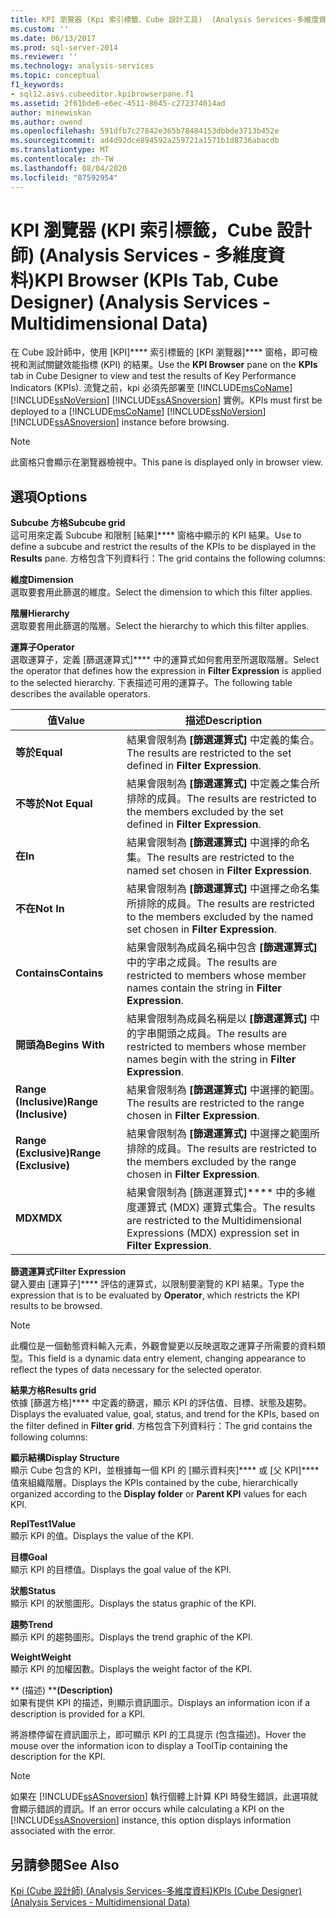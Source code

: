 ```yaml
---
title: KPI 瀏覽器 (Kpi 索引標籤、Cube 設計工具)  (Analysis Services-多維度資料) |Microsoft Docs
ms.custom: ''
ms.date: 06/13/2017
ms.prod: sql-server-2014
ms.reviewer: ''
ms.technology: analysis-services
ms.topic: conceptual
f1_keywords:
- sql12.asvs.cubeeditor.kpibrowserpane.f1
ms.assetid: 2f61bde6-e6ec-4511-8645-c272374014ad
author: minewiskan
ms.author: owend
ms.openlocfilehash: 591dfb7c27842e365b78484153dbbde3713b452e
ms.sourcegitcommit: ad4d92dce894592a259721a1571b1d8736abacdb
ms.translationtype: MT
ms.contentlocale: zh-TW
ms.lasthandoff: 08/04/2020
ms.locfileid: "87592954"
---
```

# <a name="kpi-browser-kpis-tab-cube-designer-analysis-services---multidimensional-data"></a><span data-ttu-id="44c6f-102">KPI 瀏覽器 (KPI 索引標籤，Cube 設計師) (Analysis Services - 多維度資料)</span><span class="sxs-lookup"><span data-stu-id="44c6f-102">KPI Browser (KPIs Tab, Cube Designer) (Analysis Services - Multidimensional Data)</span></span>
  <span data-ttu-id="44c6f-103">在 Cube 設計師中，使用 [KPI]\*\*\*\* 索引標籤的 [KPI 瀏覽器]\*\*\*\* 窗格，即可檢視和測試關鍵效能指標 (KPI) 的結果。</span><span class="sxs-lookup"><span data-stu-id="44c6f-103">Use the **KPI Browser** pane on the **KPIs** tab in Cube Designer to view and test the results of Key Performance Indicators (KPIs).</span></span> <span data-ttu-id="44c6f-104">流覽之前，kpi 必須先部署至 [!INCLUDE[msCoName](../includes/msconame-md.md)] [!INCLUDE[ssNoVersion](../includes/ssnoversion-md.md)] [!INCLUDE[ssASnoversion](../includes/ssasnoversion-md.md)] 實例。</span><span class="sxs-lookup"><span data-stu-id="44c6f-104">KPIs must first be deployed to a [!INCLUDE[msCoName](../includes/msconame-md.md)] [!INCLUDE[ssNoVersion](../includes/ssnoversion-md.md)] [!INCLUDE[ssASnoversion](../includes/ssasnoversion-md.md)] instance before browsing.</span></span>  
  
> [!NOTE]  
>  <span data-ttu-id="44c6f-105">此窗格只會顯示在瀏覽器檢視中。</span><span class="sxs-lookup"><span data-stu-id="44c6f-105">This pane is displayed only in browser view.</span></span>  
  
## <a name="options"></a><span data-ttu-id="44c6f-106">選項</span><span class="sxs-lookup"><span data-stu-id="44c6f-106">Options</span></span>  
 <span data-ttu-id="44c6f-107">**Subcube 方格**</span><span class="sxs-lookup"><span data-stu-id="44c6f-107">**Subcube grid**</span></span>  
 <span data-ttu-id="44c6f-108">這可用來定義 Subcube 和限制 [結果]\*\*\*\* 窗格中顯示的 KPI 結果。</span><span class="sxs-lookup"><span data-stu-id="44c6f-108">Use to define a subcube and restrict the results of the KPIs to be displayed in the **Results** pane.</span></span> <span data-ttu-id="44c6f-109">方格包含下列資料行：</span><span class="sxs-lookup"><span data-stu-id="44c6f-109">The grid contains the following columns:</span></span>  
  
 <span data-ttu-id="44c6f-110">**維度**</span><span class="sxs-lookup"><span data-stu-id="44c6f-110">**Dimension**</span></span>  
 <span data-ttu-id="44c6f-111">選取要套用此篩選的維度。</span><span class="sxs-lookup"><span data-stu-id="44c6f-111">Select the dimension to which this filter applies.</span></span>  
  
 <span data-ttu-id="44c6f-112">**階層**</span><span class="sxs-lookup"><span data-stu-id="44c6f-112">**Hierarchy**</span></span>  
 <span data-ttu-id="44c6f-113">選取要套用此篩選的階層。</span><span class="sxs-lookup"><span data-stu-id="44c6f-113">Select the hierarchy to which this filter applies.</span></span>  
  
 <span data-ttu-id="44c6f-114">**運算子**</span><span class="sxs-lookup"><span data-stu-id="44c6f-114">**Operator**</span></span>  
 <span data-ttu-id="44c6f-115">選取運算子，定義 [篩選運算式]\*\*\*\* 中的運算式如何套用至所選取階層。</span><span class="sxs-lookup"><span data-stu-id="44c6f-115">Select the operator that defines how the expression in **Filter Expression** is applied to the selected hierarchy.</span></span> <span data-ttu-id="44c6f-116">下表描述可用的運算子。</span><span class="sxs-lookup"><span data-stu-id="44c6f-116">The following table describes the available operators.</span></span>  
  
|<span data-ttu-id="44c6f-117">值</span><span class="sxs-lookup"><span data-stu-id="44c6f-117">Value</span></span>|<span data-ttu-id="44c6f-118">描述</span><span class="sxs-lookup"><span data-stu-id="44c6f-118">Description</span></span>|  
|-----------|-----------------|  
|<span data-ttu-id="44c6f-119">**等於**</span><span class="sxs-lookup"><span data-stu-id="44c6f-119">**Equal**</span></span>|<span data-ttu-id="44c6f-120">結果會限制為 **[篩選運算式]** 中定義的集合。</span><span class="sxs-lookup"><span data-stu-id="44c6f-120">The results are restricted to the set defined in **Filter Expression**.</span></span>|  
|<span data-ttu-id="44c6f-121">**不等於**</span><span class="sxs-lookup"><span data-stu-id="44c6f-121">**Not Equal**</span></span>|<span data-ttu-id="44c6f-122">結果會限制為 **[篩選運算式]** 中定義之集合所排除的成員。</span><span class="sxs-lookup"><span data-stu-id="44c6f-122">The results are restricted to the members excluded by the set defined in **Filter Expression**.</span></span>|  
|<span data-ttu-id="44c6f-123">**在**</span><span class="sxs-lookup"><span data-stu-id="44c6f-123">**In**</span></span>|<span data-ttu-id="44c6f-124">結果會限制為 **[篩選運算式]** 中選擇的命名集。</span><span class="sxs-lookup"><span data-stu-id="44c6f-124">The results are restricted to the named set chosen in **Filter Expression**.</span></span>|  
|<span data-ttu-id="44c6f-125">**不在**</span><span class="sxs-lookup"><span data-stu-id="44c6f-125">**Not In**</span></span>|<span data-ttu-id="44c6f-126">結果會限制為 **[篩選運算式]** 中選擇之命名集所排除的成員。</span><span class="sxs-lookup"><span data-stu-id="44c6f-126">The results are restricted to the members excluded by the named set chosen in **Filter Expression**.</span></span>|  
|<span data-ttu-id="44c6f-127">**Contains**</span><span class="sxs-lookup"><span data-stu-id="44c6f-127">**Contains**</span></span>|<span data-ttu-id="44c6f-128">結果會限制為成員名稱中包含 **[篩選運算式]** 中的字串之成員。</span><span class="sxs-lookup"><span data-stu-id="44c6f-128">The results are restricted to members whose member names contain the string in **Filter Expression**.</span></span>|  
|<span data-ttu-id="44c6f-129">**開頭為**</span><span class="sxs-lookup"><span data-stu-id="44c6f-129">**Begins With**</span></span>|<span data-ttu-id="44c6f-130">結果會限制為成員名稱是以 **[篩選運算式]** 中的字串開頭之成員。</span><span class="sxs-lookup"><span data-stu-id="44c6f-130">The results are restricted to members whose member names begin with the string in **Filter Expression**.</span></span>|  
|<span data-ttu-id="44c6f-131">**Range (Inclusive)**</span><span class="sxs-lookup"><span data-stu-id="44c6f-131">**Range (Inclusive)**</span></span>|<span data-ttu-id="44c6f-132">結果會限制為 **[篩選運算式]** 中選擇的範圍。</span><span class="sxs-lookup"><span data-stu-id="44c6f-132">The results are restricted to the range chosen in **Filter Expression**.</span></span>|  
|<span data-ttu-id="44c6f-133">**Range (Exclusive)**</span><span class="sxs-lookup"><span data-stu-id="44c6f-133">**Range (Exclusive)**</span></span>|<span data-ttu-id="44c6f-134">結果會限制為 **[篩選運算式]** 中選擇之範圍所排除的成員。</span><span class="sxs-lookup"><span data-stu-id="44c6f-134">The results are restricted to the members excluded by the range chosen in **Filter Expression**.</span></span>|  
|<span data-ttu-id="44c6f-135">**MDX**</span><span class="sxs-lookup"><span data-stu-id="44c6f-135">**MDX**</span></span>|<span data-ttu-id="44c6f-136">結果會限制為 [篩選運算式]\*\*\*\* 中的多維度運算式 (MDX) 運算式集合。</span><span class="sxs-lookup"><span data-stu-id="44c6f-136">The results are restricted to the Multidimensional Expressions (MDX) expression set in **Filter Expression**.</span></span>|  
  
 <span data-ttu-id="44c6f-137">**篩選運算式**</span><span class="sxs-lookup"><span data-stu-id="44c6f-137">**Filter Expression**</span></span>  
 <span data-ttu-id="44c6f-138">鍵入要由 [運算子]\*\*\*\* 評估的運算式，以限制要瀏覽的 KPI 結果。</span><span class="sxs-lookup"><span data-stu-id="44c6f-138">Type the expression that is to be evaluated by **Operator**, which restricts the KPI results to be browsed.</span></span>  
  
> [!NOTE]  
>  <span data-ttu-id="44c6f-139">此欄位是一個動態資料輸入元素，外觀會變更以反映選取之運算子所需要的資料類型。</span><span class="sxs-lookup"><span data-stu-id="44c6f-139">This field is a dynamic data entry element, changing appearance to reflect the types of data necessary for the selected operator.</span></span>  
  
 <span data-ttu-id="44c6f-140">**結果方格**</span><span class="sxs-lookup"><span data-stu-id="44c6f-140">**Results grid**</span></span>  
 <span data-ttu-id="44c6f-141">依據 [篩選方格]\*\*\*\* 中定義的篩選，顯示 KPI 的評估值、目標、狀態及趨勢。</span><span class="sxs-lookup"><span data-stu-id="44c6f-141">Displays the evaluated value, goal, status, and trend for the KPIs, based on the filter defined in **Filter grid**.</span></span> <span data-ttu-id="44c6f-142">方格包含下列資料行：</span><span class="sxs-lookup"><span data-stu-id="44c6f-142">The grid contains the following columns:</span></span>  
  
 <span data-ttu-id="44c6f-143">**顯示結構**</span><span class="sxs-lookup"><span data-stu-id="44c6f-143">**Display Structure**</span></span>  
 <span data-ttu-id="44c6f-144">顯示 Cube 包含的 KPI，並根據每一個 KPI 的 [顯示資料夾]\*\*\*\* 或 [父 KPI]\*\*\*\* 值來組織階層。</span><span class="sxs-lookup"><span data-stu-id="44c6f-144">Displays the KPIs contained by the cube, hierarchically organized according to the **Display folder** or **Parent KPI** values for each KPI.</span></span>  
  
 <span data-ttu-id="44c6f-145">**ReplTest1**</span><span class="sxs-lookup"><span data-stu-id="44c6f-145">**Value**</span></span>  
 <span data-ttu-id="44c6f-146">顯示 KPI 的值。</span><span class="sxs-lookup"><span data-stu-id="44c6f-146">Displays the value of the KPI.</span></span>  
  
 <span data-ttu-id="44c6f-147">**目標**</span><span class="sxs-lookup"><span data-stu-id="44c6f-147">**Goal**</span></span>  
 <span data-ttu-id="44c6f-148">顯示 KPI 的目標值。</span><span class="sxs-lookup"><span data-stu-id="44c6f-148">Displays the goal value of the KPI.</span></span>  
  
 <span data-ttu-id="44c6f-149">**狀態**</span><span class="sxs-lookup"><span data-stu-id="44c6f-149">**Status**</span></span>  
 <span data-ttu-id="44c6f-150">顯示 KPI 的狀態圖形。</span><span class="sxs-lookup"><span data-stu-id="44c6f-150">Displays the status graphic of the KPI.</span></span>  
  
 <span data-ttu-id="44c6f-151">**趨勢**</span><span class="sxs-lookup"><span data-stu-id="44c6f-151">**Trend**</span></span>  
 <span data-ttu-id="44c6f-152">顯示 KPI 的趨勢圖形。</span><span class="sxs-lookup"><span data-stu-id="44c6f-152">Displays the trend graphic of the KPI.</span></span>  
  
 <span data-ttu-id="44c6f-153">**Weight**</span><span class="sxs-lookup"><span data-stu-id="44c6f-153">**Weight**</span></span>  
 <span data-ttu-id="44c6f-154">顯示 KPI 的加權因數。</span><span class="sxs-lookup"><span data-stu-id="44c6f-154">Displays the weight factor of the KPI.</span></span>  
  
 <span data-ttu-id="44c6f-155">\*\* (描述) \*\*</span><span class="sxs-lookup"><span data-stu-id="44c6f-155">**(Description)**</span></span>  
 <span data-ttu-id="44c6f-156">如果有提供 KPI 的描述，則顯示資訊圖示。</span><span class="sxs-lookup"><span data-stu-id="44c6f-156">Displays an information icon if a description is provided for a KPI.</span></span>  
  
 <span data-ttu-id="44c6f-157">將游標停留在資訊圖示上，即可顯示 KPI 的工具提示 (包含描述)。</span><span class="sxs-lookup"><span data-stu-id="44c6f-157">Hover the mouse over the information icon to display a ToolTip containing the description for the KPI.</span></span>  
  
> [!NOTE]  
>  <span data-ttu-id="44c6f-158">如果在 [!INCLUDE[ssASnoversion](../includes/ssasnoversion-md.md)] 執行個體上計算 KPI 時發生錯誤，此選項就會顯示錯誤的資訊。</span><span class="sxs-lookup"><span data-stu-id="44c6f-158">If an error occurs while calculating a KPI on the [!INCLUDE[ssASnoversion](../includes/ssasnoversion-md.md)] instance, this option displays information associated with the error.</span></span>  
  
## <a name="see-also"></a><span data-ttu-id="44c6f-159">另請參閱</span><span class="sxs-lookup"><span data-stu-id="44c6f-159">See Also</span></span>  
 [<span data-ttu-id="44c6f-160">Kpi &#40;Cube 設計師&#41; &#40;Analysis Services-多維度資料&#41;</span><span class="sxs-lookup"><span data-stu-id="44c6f-160">KPIs &#40;Cube Designer&#41; &#40;Analysis Services - Multidimensional Data&#41;</span></span>](kpis-cube-designer-analysis-services-multidimensional-data.md)  
  
  

